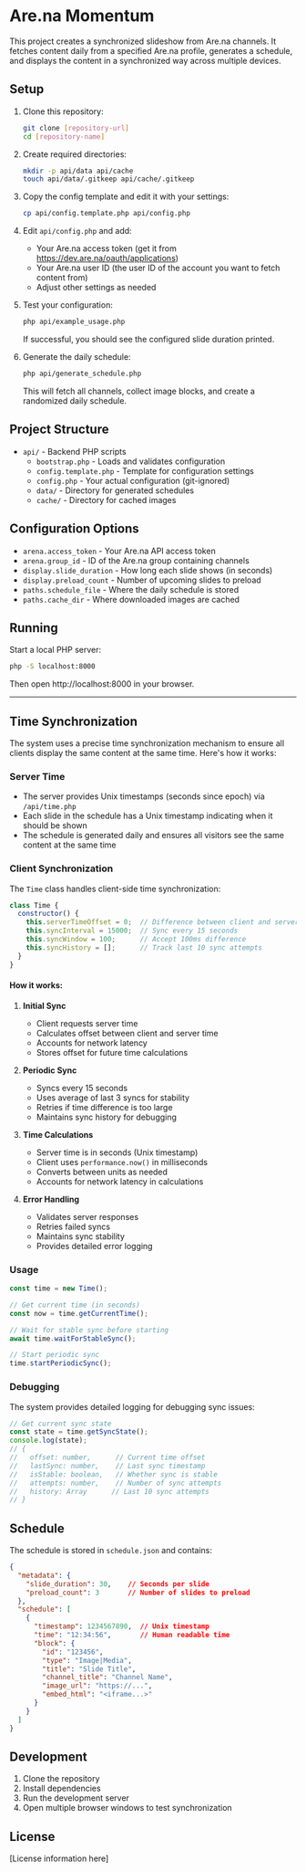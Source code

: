 # Are.na Momentum

This project creates a synchronized slideshow from Are.na channels. It fetches content daily from a specified Are.na profile, generates a schedule, and displays the content in a synchronized way across multiple devices.

## Setup

1. Clone this repository:
   ```bash
   git clone [repository-url]
   cd [repository-name]
   ```

2. Create required directories:
   ```bash
   mkdir -p api/data api/cache
   touch api/data/.gitkeep api/cache/.gitkeep
   ```

3. Copy the config template and edit it with your settings:
   ```bash
   cp api/config.template.php api/config.php
   ```

4. Edit `api/config.php` and add:
   - Your Are.na access token (get it from https://dev.are.na/oauth/applications)
   - Your Are.na user ID (the user ID of the account you want to fetch content from)
   - Adjust other settings as needed

5. Test your configuration:
   ```bash
   php api/example_usage.php
   ```
   If successful, you should see the configured slide duration printed.

6. Generate the daily schedule:
   ```bash
   php api/generate_schedule.php
   ```
   This will fetch all channels, collect image blocks, and create a randomized daily schedule.

## Project Structure

- `api/` - Backend PHP scripts
  - `bootstrap.php` - Loads and validates configuration
  - `config.template.php` - Template for configuration settings
  - `config.php` - Your actual configuration (git-ignored)
  - `data/` - Directory for generated schedules
  - `cache/` - Directory for cached images

## Configuration Options

- `arena.access_token` - Your Are.na API access token
- `arena.group_id` - ID of the Are.na group containing channels
- `display.slide_duration` - How long each slide shows (in seconds)
- `display.preload_count` - Number of upcoming slides to preload
- `paths.schedule_file` - Where the daily schedule is stored
- `paths.cache_dir` - Where downloaded images are cached

## Running

Start a local PHP server:
```bash
php -S localhost:8000
```

Then open http://localhost:8000 in your browser.

---

## Time Synchronization

The system uses a precise time synchronization mechanism to ensure all clients display the same content at the same time. Here's how it works:

### Server Time

- The server provides Unix timestamps (seconds since epoch) via `/api/time.php`
- Each slide in the schedule has a Unix timestamp indicating when it should be shown
- The schedule is generated daily and ensures all visitors see the same content at the same time

### Client Synchronization

The `Time` class handles client-side time synchronization:

```javascript
class Time {
  constructor() {
    this.serverTimeOffset = 0;  // Difference between client and server time
    this.syncInterval = 15000;  // Sync every 15 seconds
    this.syncWindow = 100;      // Accept 100ms difference
    this.syncHistory = [];      // Track last 10 sync attempts
  }
}
```

#### How it works:

1. **Initial Sync**
   - Client requests server time
   - Calculates offset between client and server time
   - Accounts for network latency
   - Stores offset for future time calculations

2. **Periodic Sync**
   - Syncs every 15 seconds
   - Uses average of last 3 syncs for stability
   - Retries if time difference is too large
   - Maintains sync history for debugging

3. **Time Calculations**
   - Server time is in seconds (Unix timestamp)
   - Client uses `performance.now()` in milliseconds
   - Converts between units as needed
   - Accounts for network latency in calculations

4. **Error Handling**
   - Validates server responses
   - Retries failed syncs
   - Maintains sync stability
   - Provides detailed error logging

### Usage

```javascript
const time = new Time();

// Get current time (in seconds)
const now = time.getCurrentTime();

// Wait for stable sync before starting
await time.waitForStableSync();

// Start periodic sync
time.startPeriodicSync();
```

### Debugging

The system provides detailed logging for debugging sync issues:

```javascript
// Get current sync state
const state = time.getSyncState();
console.log(state);
// {
//   offset: number,      // Current time offset
//   lastSync: number,    // Last sync timestamp
//   isStable: boolean,   // Whether sync is stable
//   attempts: number,    // Number of sync attempts
//   history: Array      // Last 10 sync attempts
// }
```

## Schedule

The schedule is stored in `schedule.json` and contains:

```json
{
  "metadata": {
    "slide_duration": 30,    // Seconds per slide
    "preload_count": 3       // Number of slides to preload
  },
  "schedule": [
    {
      "timestamp": 1234567890,  // Unix timestamp
      "time": "12:34:56",       // Human readable time
      "block": {
        "id": "123456",
        "type": "Image|Media",
        "title": "Slide Title",
        "channel_title": "Channel Name",
        "image_url": "https://...",
        "embed_html": "<iframe...>"
      }
    }
  ]
}
```

## Development

1. Clone the repository
2. Install dependencies
3. Run the development server
4. Open multiple browser windows to test synchronization

## License

[License information here]

